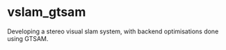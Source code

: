 # vslam_gtsam
Developing a stereo visual slam system, with backend optimisations done using GTSAM. 
